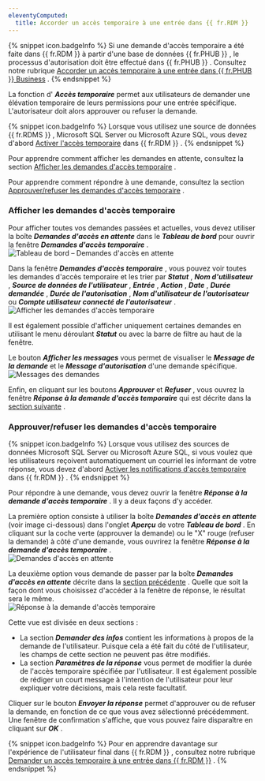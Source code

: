 ```yaml
---
eleventyComputed:
  title: Accorder un accès temporaire à une entrée dans {{ fr.RDM }}
---
```

{% snippet icon.badgeInfo %} 
Si une demande d'accès temporaire a été faite dans {{ fr.RDM }} à partir d'une base de données {{ fr.PHUB }} , le processus d'autorisation doit être effectué dans {{ fr.PHUB }} . Consultez notre rubrique [Accorder un accès temporaire à une entrée dans {{ fr.PHUB }} Business](/fr/hub/web-interface/hub-overview/temporary-access-hub-business/grant-temporary-access-to-an-entry/) . 
{% endsnippet %}
 
La fonction d' ***Accès temporaire*** permet aux utilisateurs de demander une élévation temporaire de leurs permissions pour une entrée spécifique. L'autorisateur doit alors approuver ou refuser la demande. 

{% snippet icon.badgeInfo %} 
Lorsque vous utilisez une source de données {{ fr.RDMS }} , Microsoft SQL Server ou Microsoft Azure SQL, vous devez d'abord [Activer l'accès temporaire](/fr/kb/remote-desktop-manager/how-to-articles/enable-temporary-access/) dans {{ fr.RDM }} . 
{% endsnippet %}
 
Pour apprendre comment afficher les demandes en attente, consultez la section [Afficher les demandes d'accès temporaire](#afficher-les-demandes-daccès-temporaire) . 

Pour apprendre comment répondre à une demande, consultez la section [Approuver/refuser les demandes d'accès temporaire](#approuverrefuser-les-demandes-daccès-temporaire) . 

### Afficher les demandes d'accès temporaire 

Pour afficher toutes vos demandes passées et actuelles, vous devez utiliser la boîte ***Demandes d'accès en attente*** dans le ***Tableau de bord*** pour ouvrir la fenêtre ***Demandes d'accès temporaire*** .  
![Tableau de bord – Demandes d'accès en attente](/img/fr/rdm/windows/RDMWin2124.png) 

Dans la fenêtre ***Demandes d'accès temporaire*** , vous pouvez voir toutes les demandes d'accès temporaire et les trier par ***Statut*** , ***Nom d'utilisateur*** , ***Source de données de l'utilisateur*** , ***Entrée*** , ***Action*** , ***Date*** , ***Durée demandée*** , ***Durée de l'autorisation*** , ***Nom d'utilisateur de l'autorisateur*** ou ***Compte utilisateur connecté de l'autorisateur*** .  
![Afficher les demandes d'accès temporaire](/img/fr/rdm/windows/RDMWin2125.png) 

Il est également possible d'afficher uniquement certaines demandes en utilisant le menu déroulant ***Statut*** ou avec la barre de filtre au haut de la fenêtre.  

Le bouton ***Afficher les messages*** vous permet de visualiser le ***Message de la demande*** et le ***Message d'autorisation*** d'une demande spécifique.  
![Messages des demandes](/img/fr/rdm/windows/RDMWin2127.png) 

Enfin, en cliquant sur les boutons ***Approuver*** et ***Refuser*** , vous ouvrez la fenêtre ***Réponse à la demande d'accès temporaire*** qui est décrite dans la [section suivante](#approuverrefuser-les-demandes-daccès-temporaire) . 

### Approuver/refuser les demandes d'accès temporaire 

{% snippet icon.badgeInfo %} 
Lorsque vous utilisez des sources de données Microsoft SQL Server ou Microsoft Azure SQL, si vous voulez que les utilisateurs reçoivent automatiquement un courriel les informant de votre réponse, vous devez d'abord [Activer les notifications d'accès temporaire](/fr/kb/remote-desktop-manager/how-to-articles/enable-temporary-access/) dans {{ fr.RDM }} . 
{% endsnippet %}
 
Pour répondre à une demande, vous devez ouvrir la fenêtre ***Réponse à la demande d'accès temporaire*** . Il y a deux façons d'y accéder.  

La première option consiste à utiliser la boîte ***Demandes d'accès en attente*** (voir image ci-dessous) dans l'onglet ***Aperçu*** de votre ***Tableau de bord*** . En cliquant sur la coche verte (approuver la demande) ou le &quot;X&quot; rouge (refuser la demande) à côté d'une demande, vous ouvrirez la fenêtre ***Réponse à la demande d'accès temporaire*** .  
![Demandes d'accès en attente](/img/fr/rdm/windows/RDMWin2128.png) 

La deuxième option vous demande de passer par la boîte ***Demandes d'accès en attente*** décrite dans la [section précédente](#afficher-les-demandes-daccès-temporaire) . Quelle que soit la façon dont vous choisissez d'accéder à la fenêtre de réponse, le résultat sera le même.  
![Réponse à la demande d'accès temporaire](/img/fr/rdm/windows/RDMWin2126.png) 

Cette vue est divisée en deux sections :  

* La section ***Demander des infos*** contient les informations à propos de la demande de l'utilisateur. Puisque cela a été fait du côté de l'utilisateur, les champs de cette section ne peuvent pas être modifiés. 
* La section ***Paramètres de la réponse*** vous permet de modifier la durée de l'accès temporaire spécifiée par l'utilisateur. Il est également possible de rédiger un court message à l'intention de l'utilisateur pour leur expliquer votre décisions, mais cela reste facultatif. 

Cliquer sur le bouton ***Envoyer la réponse*** permet d'approuver ou de refuser la demande, en fonction de ce que vous avez sélectionné précédemment. Une fenêtre de confirmation s'affiche, que vous pouvez faire disparaître en cliquant sur ***OK*** . 

{% snippet icon.badgeInfo %} 
Pour en apprendre davantage sur l'expérience de l'utilisateur final dans {{ fr.RDM }} , consultez notre rubrique [Demander un accès temporaire à une entrée dans {{ fr.RDM }}](/fr/rdm/windows/user-interface/content-area/temporary-access-rdm/request-temporary-access-to-an-entry/) . 
{% endsnippet %}
 

